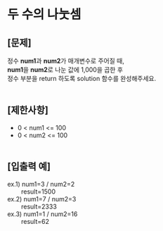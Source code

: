 # 두 수의 나눗셈
## **[문제]**
정수 **num1**과 **num2**가 매개변수로 주어질 때,<br>
**num1**을 **num2**로 나눈 값에 1,000을 곱한 후<br>
정수 부분을 return 하도록 solution 함수를 완성해주세요.<br>
<br>

## **[제한사항]**
* 0 < num1 <= 100
* 0 < num2 <= 100
<br><br>

## **[입출력 예]**
ex.1) num1=3 / num2=2<br>
&nbsp;&nbsp;&nbsp;&nbsp;&nbsp;&nbsp;&nbsp;&nbsp;result=1500<br>
ex.2) num1=7 / num2=3<br>
&nbsp;&nbsp;&nbsp;&nbsp;&nbsp;&nbsp;&nbsp;&nbsp;result=2333<br>
ex.3) num1=1 / num2=16<br>
&nbsp;&nbsp;&nbsp;&nbsp;&nbsp;&nbsp;&nbsp;&nbsp;result=62<br>
